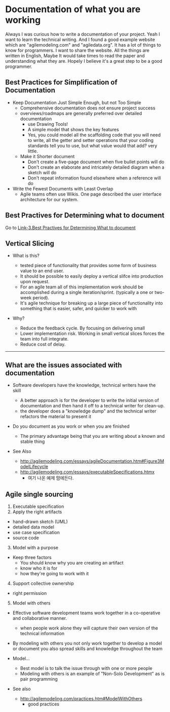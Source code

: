 # Documentation of what you are working

Always I was curious how to write a documentation of your project. Yeah I want to learn the technical writing.
And I found a good example website which are "agilemodeling.com" and "agiledata.org".
It has a lot of things to know for programmers.
I want to share the website. All the things are written in English, Maybe It would take times to read the paper
and understanding what they are. Hopely I believe it's a great step to be a good programmer.

## Best Practices for Simplification of Documentation

* Keep Documentation Just Simple Enough, but not Too Simple
  * Comprehensive documentation does not ensure project success
  * overviews/roadmaps are generally preferred over detailed documentation
    * use Drawing Tools!
    * A simple model that shows the key features
    * Yes, you could model all the scaffolding code that you will need to write, all the getter and setter
      operations that your coding standards tell you to use, but what value would that add? very little.
  * Make it Shorter document 
    * Don't create a five-page document when five bullet points will do
    * Don't create an elaborate and intricately detailed diagram when a sketch will do
    * Don't repeat information found elsewhere when a reference will do
* Write the Fewest Documents with Least Overlap
  * Agile teams often use Wikis. One page described the user interface architecture for our system.

## Best Practives for Determining what to document

Go to [Link-3.Best Practives for Determining What to document](http://www.agilemodeling.com/essays/agileDocumentationBestPractices.htm#JustSimpleEnough)

## Vertical Slicing

* What is this?
  * tested piece of functionality that provides some form of business value to an end user.
  * It should be possible to easily deploy a vertical slifce into production upon request.
  * For an agile team all of this implementation work should be accomplished during a single iteration/sprint.
    (typically a one or two-week period).
  * It's agile technique for breaking up a large piece of functionality into something that is easier, safer,
    and quicker to work with

* Why?
  * Reduce the feedback cycle. By focusing on delivering small
  * Lower implementation risk. Working in small vertical slices forces the team into full integrate.
  * Reduce cost of delay.


---

## What are the issues associated with documentation

* Software developers have the knowledge, technical writers have the skill
  * A better approach is for the developer to write the initial version of documentation and then hand it off
    to a technical writer for clean-up. 
  * the developer does a "knowledge dump" and the technical writer refactors the material to present it
* Do you document as you work or when you are finished
  * The primary advantage being that you are writing about a known and stable thing

* See Also
  * http://agilemodeling.com/essays/agileDocumentation.htm#Figure3ModelLifecycle
  * http://agilemodeling.com/essays/executableSpecifications.htmx
    * 여기 나온 예제 맘에든다.


## Agile single sourcing

1. Executable specification
2. Apply the right artifacts
  * hand-drawn sketch (UML)
  * detailed data model
  * use case specification
  * source code
3. Model with a purpose
  * Keep three factors
    * You should know why you are creating an artifact
    * know who it is for
    * how they're going to work with it
4. Support collective ownership
  * right permission
5. Model with others
  * Effective software development teams work together in a co-operative and collaborative manner.
    * when people work alone they will capture their own version of the technical information
  * By modeling with others you not only work together to develop a model or document you also spread skills and
    knowledge throughout the team
  * Model...
    * Best model is to talk the issue through with one or more people
    * Modeling with others is an example of "Non-Solo Development" as is pair programming

* See also 
  * http://agilemodeling.com/practices.htm#ModelWithOthers
    * good practices
